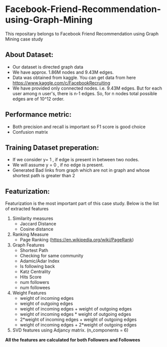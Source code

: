 # Facebook-Friend-Recommendation-using-Graph-Mining
This repositary belongs to Facebook Friend Recommendation using Graph Mining case study

## About Dataset:
* Our dataset is directed graph data
* We have approx. 1.86M nodes and 9.43M edges.
* Data was obtained from kaggle. You can get data from here https://www.kaggle.com/c/FacebookRecruiting 
* We have provided only connected nodes. i.e. 9.43M edges. But for each user among n user's, there is n-1 edges. So, for n nodes total possible edges are of 10^12 order. 

## Performance metric:
* Both precision and recall is important so F1 score is good choice
* Confusion matrix

## Training Dataset preperation:
* If we consider y= 1 , if edge is present in between two nodes.
* We will assume y = 0 , if no edge is present.
* Generated Bad links from graph which are not in graph and whose shortest path is greater than 2

## Featurization:
Featurization is the most important part of this case study. Below is the list of extracted features
1. Similarity measures
   * Jaccard Distance
   * Cosine distance
2. Ranking Measure
   * Page Ranking (https://en.wikipedia.org/wiki/PageRank)
3. Graph Features
   * Shortest Path
   * Checking for same community
   * Adamic/Adar Index
   * Is following back
   * Katz Centrality
   * Hits Score
   * num followers
   * num followees
4. Weight Features
   * weight of incoming edges
   * weight of outgoing edges
   * weight of incoming edges + weight of outgoing edges
   * weight of incoming edges * weight of outgoing edges
   * 2*weight of incoming edges + weight of outgoing edges
   * weight of incoming edges + 2*weight of outgoing edges
5. SVD features using Adjancy matrix. (n_components = 6)


  
**All the features are calculated for both Followers and Followees**
